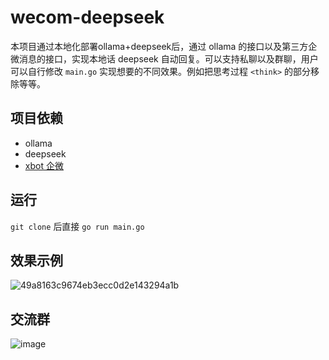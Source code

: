 # wecom-deepseek

本项目通过本地化部署ollama+deepseek后，通过 ollama 的接口以及第三方企微消息的接口，实现本地话 deepseek 自动回复。可以支持私聊以及群聊，用户可以自行修改 `main.go` 实现想要的不同效果。例如把思考过程 `<think>` 的部分移除等等。

## 项目依赖

* ollama
* deepseek
* [xbot 企微](https://www.apifox.cn/apidoc/shared-d478def0-67c1-4161-b385-eef8a94e9d17)

## 运行
`git clone` 后直接 `go run main.go`

## 效果示例
![49a8163c9674eb3ecc0d2e143294a1b](https://github.com/user-attachments/assets/b61b49c8-5b57-49b1-833b-3938fd3b4d75)

## 交流群
![image](https://github.com/user-attachments/assets/68cd30dd-aa7b-4e69-a75e-de00c0621b2e)
